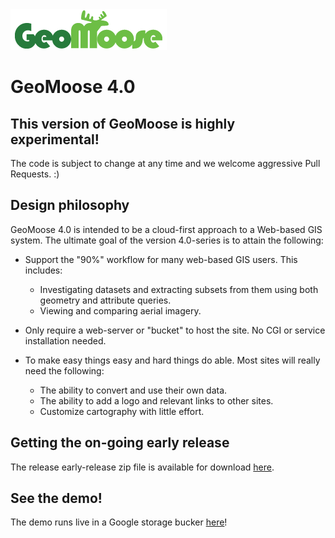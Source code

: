 <img src="./logo.png" />

# GeoMoose 4.0

## This version of GeoMoose is highly experimental!

The code is subject to change at any time and we welcome aggressive Pull Requests. :)

## Design philosophy

GeoMoose 4.0 is intended to be a cloud-first approach to a Web-based GIS system.
The ultimate goal of the version 4.0-series is to attain the following:

- Support the "90%" workflow for many web-based GIS users. This includes:

    - Investigating datasets and extracting subsets from them using both geometry and attribute queries.
    - Viewing and comparing aerial imagery.

- Only require a web-server or "bucket" to host the site. No CGI or service installation needed.
- To make easy things easy and hard things do able. Most sites will really need the following:

    - The ability to convert and use their own data.
    - The ability to add a logo and relevant links to other sites.
    - Customize cartography with little effort.

## Getting the on-going early release

The release early-release zip file is available for download [here](https://storage.googleapis.com/gm4-demo/gm4-0.0.0.zip).

## See the demo!

The demo runs live in a Google storage bucker [here](https://storage.googleapis.com/gm4-demo/index.html)!
